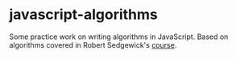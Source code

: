 javascript-algorithms
=====================

Some practice work on writing algorithms in JavaScript.  Based on algorithms covered in Robert Sedgewick's [course](https://class.coursera.org/algs4partI-003/class/index).